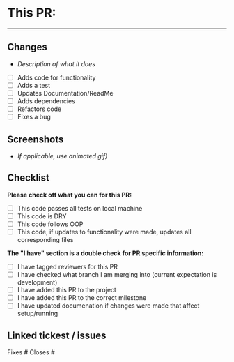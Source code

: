 # This PR:
---

## Changes
- _Description of what it does_
- [ ] Adds code for functionality
- [ ] Adds a test
- [ ] Updates Documentation/ReadMe
- [ ] Adds dependencies
- [ ] Refactors code
- [ ] Fixes a bug

## Screenshots
- _If applicable, use animated gif)_

## Checklist
**Please check off what you can for this PR:**
- [ ] This code passes all tests on local machine
- [ ] This code is DRY
- [ ] This code follows OOP
- [ ] This code, if updates to functionality were made, updates all corresponding files

**The "I have" section is a double check for PR specific information:**
- [ ] I have tagged reviewers for this PR
- [ ] I have checked what branch I am merging into (current expectation is development)
- [ ] I have added this PR to the project
- [ ] I have added this PR to the correct milestone
- [ ] I have updated documenation if changes were made that affect setup/running

## Linked tickest / issues 
Fixes #
Closes #
